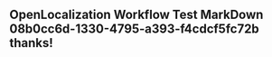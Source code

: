 <properties
ms.topic="hero-topic"
ms.test1="hero-topic"
ms.test2="test"/>


## OpenLocalization Workflow Test MarkDown 08b0cc6d-1330-4795-a393-f4cdcf5fc72b thanks!



<!--HONumber=Aug16_HO1-->


